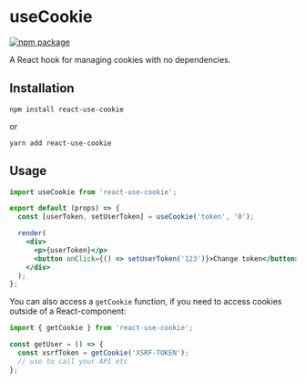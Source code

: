 # useCookie

[![npm package][npm-badge]][npm]

A React hook for managing cookies with no dependencies.

## Installation

```
npm install react-use-cookie
```

or

```
yarn add react-use-cookie
```

## Usage

```jsx
import useCookie from 'react-use-cookie';

export default (props) => {
  const [userToken, setUserToken] = useCookie('token', '0');

  render(
    <div>
      <p>{userToken}</p>
      <button onClick={() => setUserToken('123')}>Change token</button>
    </div>
  );
};
```

You can also access a `getCookie` function, if you need to access cookies outside of a React-component:

```jsx
import { getCookie } from 'react-use-cookie';

const getUser = () => {
  const xsrfToken = getCookie('XSRF-TOKEN');
  // use to call your API etc
};
```

[npm-badge]: https://img.shields.io/npm/v/react-use-cookie.svg
[npm]: https://www.npmjs.org/package/react-use-cookie
